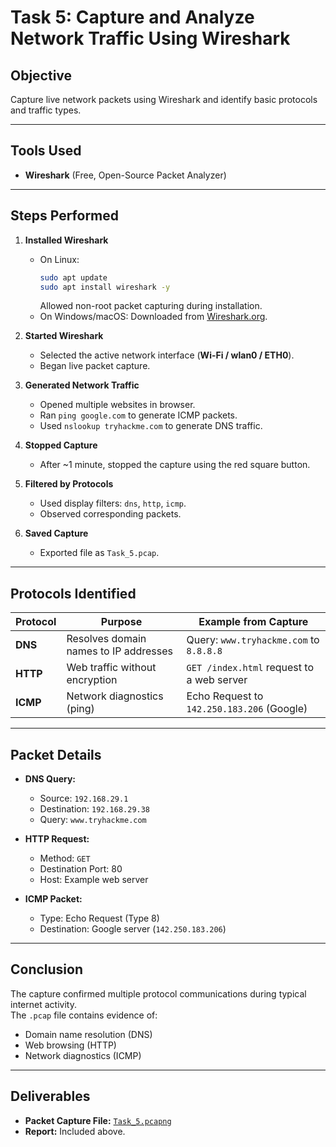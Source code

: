 # Task 5: Capture and Analyze Network Traffic Using Wireshark

## **Objective**
Capture live network packets using Wireshark and identify basic protocols and traffic types.

---

## **Tools Used**
- **Wireshark** (Free, Open-Source Packet Analyzer)

---

## **Steps Performed**

1. **Installed Wireshark**  
   - On Linux:  
     ```bash
     sudo apt update
     sudo apt install wireshark -y
     ```
     Allowed non-root packet capturing during installation.  
   - On Windows/macOS: Downloaded from [Wireshark.org](https://www.wireshark.org/).

2. **Started Wireshark**  
   - Selected the active network interface (**Wi-Fi / wlan0 / ETH0**).
   - Began live packet capture.

3. **Generated Network Traffic**  
   - Opened multiple websites in browser.
   - Ran `ping google.com` to generate ICMP packets.
   - Used `nslookup tryhackme.com` to generate DNS traffic.

4. **Stopped Capture**  
   - After ~1 minute, stopped the capture using the red square button.

5. **Filtered by Protocols**  
   - Used display filters: `dns`, `http`, `icmp`.
   - Observed corresponding packets.

6. **Saved Capture**  
   - Exported file as `Task_5.pcap`.

---

## **Protocols Identified**

| Protocol | Purpose | Example from Capture |
|----------|---------|----------------------|
| **DNS**  | Resolves domain names to IP addresses | Query: `www.tryhackme.com` to `8.8.8.8` |
| **HTTP** | Web traffic without encryption | `GET /index.html` request to a web server |
| **ICMP** | Network diagnostics (ping) | Echo Request to `142.250.183.206` (Google) |

---

## **Packet Details**
- **DNS Query:**  
  - Source: `192.168.29.1`  
  - Destination: `192.168.29.38`  
  - Query: `www.tryhackme.com`
  
- **HTTP Request:**  
  - Method: `GET`  
  - Destination Port: 80  
  - Host: Example web server

- **ICMP Packet:**  
  - Type: Echo Request (Type 8)  
  - Destination: Google server (`142.250.183.206`)

---

## **Conclusion**
The capture confirmed multiple protocol communications during typical internet activity.  
The `.pcap` file contains evidence of:
- Domain name resolution (DNS)
- Web browsing (HTTP)
- Network diagnostics (ICMP)

---

## **Deliverables**
- **Packet Capture File:** [`Task_5.pcapng`](Task_5.pcapng)  
- **Report:** Included above.
